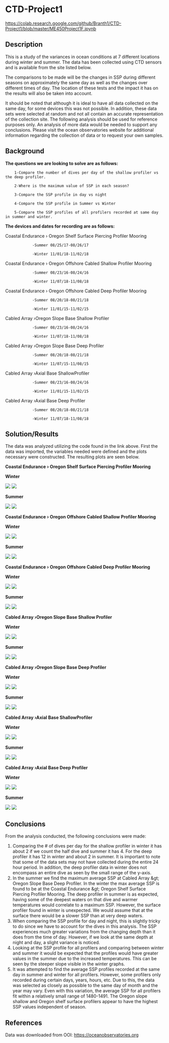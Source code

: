 # CTD-Project1

https://colab.research.google.com/github/Branth1/CTD-Project1/blob/master/ME450Project1F.ipynb
## Description

This is a study of the variances in ocean conditions at 7 different locations during winter and summer. The data has been collected using CTD sensors and is available from the site listed below.

The comparisons to be made will be the changes in SSP during different seasons on approximately the same day as well as the changes over different times of day. The location of these tests and the impact it has on the results will also be taken into account.

It should be noted that although it is ideal to have all data collected on the same day, for some devices this was not possible. In addition, these data sets were selected at random and not all contain an accurate representation of the collection site. The following analysis should be used for reference purposes only. An analysis of more data would be needed to support any conclusions. Please visit the ocean observatories website for additional information regarding the collection of data or to request your own samples. 

## Background

**The questions we are looking to solve are as follows:**

        1-Compare the number of dives per day of the shallow profiler vs the deep profiler.

        2-Where is the maximum value of SSP in each season?

        3-Compare the SSP profile in day vs night

        4-Compare the SSP profile in Summer vs Winter

        5-Compare the SSP profiles of all profilers recorded at same day in summer and winter.

**The devices and dates for recording are as follows:**

Coastal Endurance › Oregon Shelf Surface Piercing Profiler Mooring

                -Summer 08/25/17-08/26/17

                -Winter 11/01/18-11/02/18

Coastal Endurance › Oregon Offshore Cabled Shallow Profiler Mooring

                -Summer 08/23/16-08/24/16

                -Winter 11/07/18-11/08/18

Coastal Endurance › Oregon Offshore Cabled Deep Profiler Mooring

                -Summer 08/20/18-08/21/18

                -Winter 11/01/15-11/02/15

Cabled Array ›Oregon Slope Base Shallow Profiler

                -Summer 08/23/16-08/24/16

                -Winter 11/07/18-11/08/18

Cabled Array ›Oregon Slope Base Deep Profiler

                -Summer 08/20/18-08/21/18

                -Winter 11/07/15-11/08/15

Cabled Array ›Axial Base ShallowProfiler

                -Summer 08/23/16-08/24/16

                -Winter 11/01/15-11/02/15

Cabled Array ›Axial Base Deep Profiler

                -Summer 08/20/18-08/21/18

                -Winter 11/07/18-11/08/18

## Solution/Results

The data was analyzed utilizing the code found in the link above. First the data was imported, the variables needed were defined and the plots necessary were constructed. The resulting plots are seen below.

**Coastal Endurance › Oregon Shelf Surface Piercing Profiler Mooring**

**Winter**

![](https://raw.githubusercontent.com/Branth1/CTD-Project1/Winter/df1time.png)
![](https://raw.githubusercontent.com/Branth1/CTD-Project1/Winter/df1ssp.png)

**Summer**

![](https://raw.githubusercontent.com/Branth1/CTD-Project1/Summer/dfs1time.png)
![](https://raw.githubusercontent.com/Branth1/CTD-Project1/Summer/dfs1ssp.png)

**Coastal Endurance › Oregon Offshore Cabled Shallow Profiler Mooring**

**Winter**

![](https://raw.githubusercontent.com/Branth1/CTD-Project1/Winter/df2time.png)
![](https://raw.githubusercontent.com/Branth1/CTD-Project1/Winter/df2ssp.png)

**Summer**

![](https://raw.githubusercontent.com/Branth1/CTD-Project1/Summer/df2stime.png)
![](https://raw.githubusercontent.com/Branth1/CTD-Project1/Summer/df2sssp.png)

**Coastal Endurance › Oregon Offshore Cabled Deep Profiler Mooring**

**Winter**

![](https://raw.githubusercontent.com/Branth1/CTD-Project1/Winter/df3time.png)
![](https://raw.githubusercontent.com/Branth1/CTD-Project1/Winter/df3ssp.png)

**Summer**

![](https://raw.githubusercontent.com/Branth1/CTD-Project1/Summer/df3stime.png)
![](https://raw.githubusercontent.com/Branth1/CTD-Project1/Summer/df3sssp.png)

**Cabled Array ›Oregon Slope Base Shallow Profiler**

**Winter**

![](https://raw.githubusercontent.com/Branth1/CTD-Project1/Winter/df4time.png)
![](https://raw.githubusercontent.com/Branth1/CTD-Project1/Winter/df4ssp.png)

**Summer**

![](https://raw.githubusercontent.com/Branth1/CTD-Project1/Summer/df4stime.png)
![](https://raw.githubusercontent.com/Branth1/CTD-Project1/Summer/df4sssp.png)

**Cabled Array ›Oregon Slope Base Deep Profiler**

**Winter**

![](https://raw.githubusercontent.com/Branth1/CTD-Project1/Winter/df5time.png)
![](https://raw.githubusercontent.com/Branth1/CTD-Project1/Winter/df5ssp.png)

**Summer**

![](https://raw.githubusercontent.com/Branth1/CTD-Project1/Summer/df5stime.png)
![](https://raw.githubusercontent.com/Branth1/CTD-Project1/Summer/df5sssp.png)

**Cabled Array ›Axial Base ShallowProfiler**

**Winter**

![](https://raw.githubusercontent.com/Branth1/CTD-Project1/Winter/df6time.png)
![](https://raw.githubusercontent.com/Branth1/CTD-Project1/Winter/df6ssp.png)

**Summer**

![](https://raw.githubusercontent.com/Branth1/CTD-Project1/Summer/df6stime.png)
![](https://raw.githubusercontent.com/Branth1/CTD-Project1/Summer/df6sssp.png)

**Cabled Array ›Axial Base Deep Profiler**

**Winter**

![](https://raw.githubusercontent.com/Branth1/CTD-Project1/Winter/df7time.png)
![](https://raw.githubusercontent.com/Branth1/CTD-Project1/Winter/df7ssp.png)

**Summer**

![](https://raw.githubusercontent.com/Branth1/CTD-Project1/Summer/df7stime.png)
![](https://raw.githubusercontent.com/Branth1/CTD-Project1/Summer/df7sssp.png)

## Conclusions
From the analysis conducted, the following conclusions were made:

1. Comparing the # of dives per day for the shallow profiler in winter it has about 2 if we count the half dive and summer it has 4. For the deep profiler it has 12 in winter and about 2 in summer. It is important to note that some of the data sets may not have collected during the entire 24 hour period. In addition, the deep profiler data in winter does not encompass an entire dive as seen by the small range of the y-axis.
2. In the summer we find the maximum average SSP at Cabled Array \&gt; Oregon Slope Base Deep Profiler. In the winter the max average SSP is found to be at the Coastal Endurance \&gt; Oregon Shelf Surface Piercing Profiler Mooring. The deep profiler in summer is as expected, having some of the deepest waters on that dive and warmer temperatures would correlate to a maximum SSP. However, the surface profiler found in winter is unexpected. We would assume that at the surface there would be a slower SSP than at very deep waters. 
3. When comparing the SSP profile for day and night, this is slightly tricky to do since we have to account for the dives in this analysis. The SSP experiences much greater variations from the changing depth than it does from the time of day. However, if we look at the same depth at night and day, a slight variance is noticed. 
4. Looking at the SSP profile for all profilers and comparing between winter and summer it would be expected that the profiles would have greater values in the summer due to the increased temperatures. This can be seen by the steeper slope visible in the winter graphs.
5. It was attempted to find the average SSP profiles recorded at the same day in summer and winter for all profilers. However, some profilers only recorded during certain days, years, hours, etc. Due to this, the data was selected as closely as possible to the same day of month and the year may vary. Even with this variation, the average SSP for all profilers fit within a relatively small range of 1480-1491. The Oregon slope shallow and Oregon shelf surface profilers appear to have the highest SSP values independent of season.

## References

Data was downloaded from OOI:
https://oceanobservatories.org
